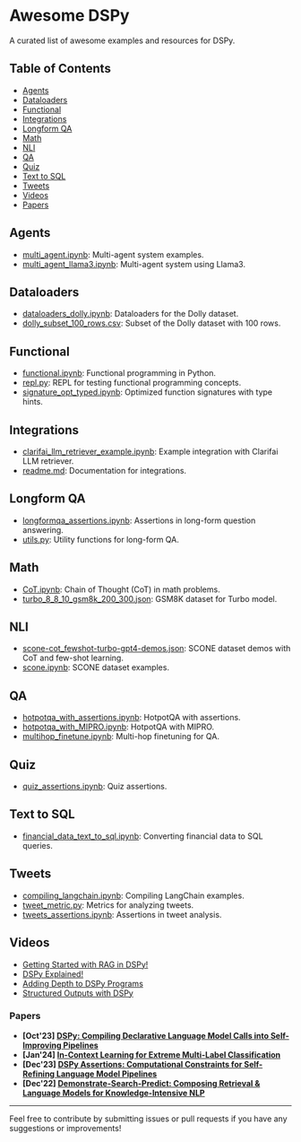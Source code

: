 # Awesome DSPy

A curated list of awesome examples and resources for DSPy.

## Table of Contents

- [Agents](#agents)
- [Dataloaders](#dataloaders)
- [Functional](#functional)
- [Integrations](#integrations)
- [Longform QA](#longform-qa)
- [Math](#math)
- [NLI](#nli)
- [QA](#qa)
- [Quiz](#quiz)
- [Text to SQL](#text-to-sql)
- [Tweets](#tweets)
- [Videos](#videos)
- [Papers](#papers)

## Agents

- [multi_agent.ipynb](https://github.com/stanfordnlp/dspy/blob/main/examples/agents/multi_agent.ipynb): Multi-agent system examples.
- [multi_agent_llama3.ipynb](https://github.com/stanfordnlp/dspy/blob/main/examples/agents/multi_agent_llama3.ipynb): Multi-agent system using Llama3.

## Dataloaders

- [dataloaders_dolly.ipynb](https://github.com/stanfordnlp/dspy/blob/main/examples/dataloaders/dataloaders_dolly.ipynb): Dataloaders for the Dolly dataset.
- [dolly_subset_100_rows.csv](https://github.com/stanfordnlp/dspy/blob/main/examples/dataloaders/dolly_subset_100_rows.csv): Subset of the Dolly dataset with 100 rows.

## Functional

- [functional.ipynb](https://github.com/stanfordnlp/dspy/blob/main/examples/functional/functional.ipynb): Functional programming in Python.
- [repl.py](https://github.com/stanfordnlp/dspy/blob/main/examples/functional/repl.py): REPL for testing functional programming concepts.
- [signature_opt_typed.ipynb](https://github.com/stanfordnlp/dspy/blob/main/examples/functional/signature_opt_typed.ipynb): Optimized function signatures with type hints.

## Integrations

- [clarifai_llm_retriever_example.ipynb](https://github.com/stanfordnlp/dspy/blob/main/examples/integrations/clarifai/clarifai_llm_retriever_example.ipynb): Example integration with Clarifai LLM retriever.
- [readme.md](https://github.com/stanfordnlp/dspy/blob/main/examples/integrations/readme.md): Documentation for integrations.

## Longform QA

- [longformqa_assertions.ipynb](https://github.com/stanfordnlp/dspy/blob/main/examples/longformqa/longformqa_assertions.ipynb): Assertions in long-form question answering.
- [utils.py](https://github.com/stanfordnlp/dspy/blob/main/examples/longformqa/utils.py): Utility functions for long-form QA.

## Math

- [CoT.ipynb](https://github.com/stanfordnlp/dspy/blob/main/examples/math/gsm8k/CoT.ipynb): Chain of Thought (CoT) in math problems.
- [turbo_8_8_10_gsm8k_200_300.json](https://github.com/stanfordnlp/dspy/blob/main/examples/math/gsm8k/turbo_8_8_10_gsm8k_200_300.json): GSM8K dataset for Turbo model.

## NLI

- [scone-cot_fewshot-turbo-gpt4-demos.json](https://github.com/stanfordnlp/dspy/blob/main/examples/nli/scone/scone-cot_fewshot-turbo-gpt4-demos.json): SCONE dataset demos with CoT and few-shot learning.
- [scone.ipynb](https://github.com/stanfordnlp/dspy/blob/main/examples/nli/scone/scone.ipynb): SCONE dataset examples.

## QA

- [hotpotqa_with_assertions.ipynb](https://github.com/stanfordnlp/dspy/blob/main/examples/qa/hotpot/hotpotqa_with_assertions.ipynb): HotpotQA with assertions.
- [hotpotqa_with_MIPRO.ipynb](https://github.com/stanfordnlp/dspy/blob/main/examples/qa/hotpot/hotpotqa_with_MIPRO.ipynb): HotpotQA with MIPRO.
- [multihop_finetune.ipynb](https://github.com/stanfordnlp/dspy/blob/main/examples/qa/hotpot/multihop_finetune.ipynb): Multi-hop finetuning for QA.

## Quiz

- [quiz_assertions.ipynb](https://github.com/stanfordnlp/dspy/blob/main/examples/quiz/quiz_assertions.ipynb): Quiz assertions.

## Text to SQL

- [financial_data_text_to_sql.ipynb](https://github.com/stanfordnlp/dspy/blob/main/examples/text_to_sql/financial_data_text_to_sql.ipynb): Converting financial data to SQL queries.

## Tweets

- [compiling_langchain.ipynb](https://github.com/stanfordnlp/dspy/blob/main/examples/tweets/compiling_langchain.ipynb): Compiling LangChain examples.
- [tweet_metric.py](https://github.com/stanfordnlp/dspy/blob/main/examples/tweets/tweet_metric.py): Metrics for analyzing tweets.
- [tweets_assertions.ipynb](https://github.com/stanfordnlp/dspy/blob/main/examples/tweets/tweets_assertions.ipynb): Assertions in tweet analysis.

## Videos

- [Getting Started with RAG in DSPy!](https://www.youtube.com/watch?v=CEuUG4Umfxs&list=PLnn6VZp3hqNs_4E6toR990Pg1-2aDuzDq)
- [DSPy Explained!](https://www.youtube.com/watch?v=41EfOY0Ldkc&list=PLnn6VZp3hqNs_4E6toR990Pg1-2aDuzDq&index=2)
- [Adding Depth to DSPy Programs](https://www.youtube.com/watch?v=0c7Ksd6BG88&list=PLnn6VZp3hqNs_4E6toR990Pg1-2aDuzDq&index=3)
- [Structured Outputs with DSPy](https://www.youtube.com/watch?v=tVw3CwrN5-8&list=PLnn6VZp3hqNs_4E6toR990Pg1-2aDuzDq&index=4)

### Papers

- **[Oct'23] [DSPy: Compiling Declarative Language Model Calls into Self-Improving Pipelines](https://arxiv.org/abs/2310.03714)**     
- **[Jan'24] [In-Context Learning for Extreme Multi-Label Classification](https://arxiv.org/abs/2401.12178)**       
- **[Dec'23] [DSPy Assertions: Computational Constraints for Self-Refining Language Model Pipelines](https://arxiv.org/abs/2312.13382)**   
- **[Dec'22] [Demonstrate-Search-Predict: Composing Retrieval & Language Models for Knowledge-Intensive NLP](https://arxiv.org/abs/2212.14024.pdf)**

---

Feel free to contribute by submitting issues or pull requests if you have any suggestions or improvements!
